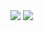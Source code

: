 <img src="https://capsule-render.vercel.app/api?type=waving&color=BDBDC8&height=180&section=header&text=Jayoung%20Park&fontSize=60&height=30" />

<img src="https://capsule-render.vercel.app/api?type=waving&color=BDBDC8&height=180&section=footer&text=Jayoung%20Park&fontSize=60" />
